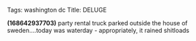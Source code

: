 Tags: washington dc
Title: DELUGE  
  
**(168642937703)** party rental truck parked outside the house of sweden&hellip;.today was waterday - appropriately, it rained shitloads